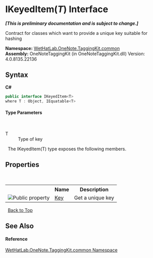 # IKeyedItem(*T*) Interface
 _**\[This is preliminary documentation and is subject to change.\]**_

Contract for classes which want to provide a unique key suitable for hashing

**Namespace:**&nbsp;<a href="bcdbab9c-63d1-48a4-6937-af53fb8d9a55.md">WetHatLab.OneNote.TaggingKit.common</a><br />**Assembly:**&nbsp;OneNoteTaggingKit (in OneNoteTaggingKit.dll) Version: 4.0.8135.22136

## Syntax

**C#**<br />
``` C#
public interface IKeyedItem<T>
where T : Object, IEquatable<T>

```


#### Type Parameters
&nbsp;<dl><dt>T</dt><dd>Type of key</dd></dl>&nbsp;
The IKeyedItem(T) type exposes the following members.


## Properties
&nbsp;<table><tr><th></th><th>Name</th><th>Description</th></tr><tr><td>![Public property](media/pubproperty.gif "Public property")</td><td><a href="b3a4e407-a809-9a47-bbef-5e941a7e8ca9.md">Key</a></td><td>
Get a unique key</td></tr></table>&nbsp;
<a href="#ikeyeditem(*t*)-interface">Back to Top</a>

## See Also


#### Reference
<a href="bcdbab9c-63d1-48a4-6937-af53fb8d9a55.md">WetHatLab.OneNote.TaggingKit.common Namespace</a><br />